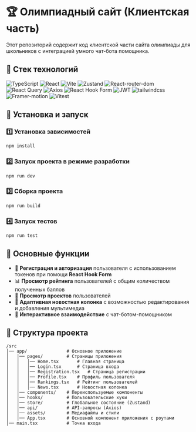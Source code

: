 # 🏆 Олимпиадный сайт (Клиентская часть)

Этот репозиторий содержит код клиентской части сайта олимпиады для школьников с интеграцией умного чат-бота помощника.

## 🚀 Стек технологий

<p align="left">
  <img src="https://img.shields.io/badge/TypeScript-3178C6?style=for-the-badge&logo=typescript&logoColor=white" alt="TypeScript" />
  <img src="https://img.shields.io/badge/React-20232A?style=for-the-badge&logo=react&logoColor=61DAFB" alt="React" />
  <img src="https://img.shields.io/badge/Vite-B73BFE?style=for-the-badge&logo=vite&logoColor=FFD62E" alt="Vite" />
<img src='https://img.shields.io/badge/Zustand-FBA433?style=for-the-badge&logoColor=white' alt="Zustand"/>
  <img src='https://img.shields.io/badge/React_Router-CA4245?style=for-the-badge&logo=react-router&logoColor=white' alt="React-router-dom"/>
  <img src="https://img.shields.io/badge/React_Query-FF4154?style=for-the-badge&logo=react-query&logoColor=white" alt="React Query" />
  <img src="https://img.shields.io/badge/Axios-5A29E4?style=for-the-badge&logo=axios&logoColor=white" alt="Axios" />
  <img src="https://img.shields.io/badge/React_Hook_Form-EC5990?style=for-the-badge&logo=reacthookform&logoColor=white" alt="React Hook Form" />
<img src='https://img.shields.io/badge/JWT-000000?style=for-the-badge&logo=JSON%20web%20tokens&logoColor=white' alt="JWT"/>
<img src='https://img.shields.io/badge/Tailwind_CSS-black?style=for-the-badge&logo=tailwind-css&logoColor=blue' alt="tailwindcss">
  <img src='https://img.shields.io/badge/Framer motion-black?style=for-the-badge&logo=framer&logoColor=white' alt="Framer-motion"/>
  <img src="https://img.shields.io/badge/Vitest-%236E9F18?style=for-the-badge&logo=Vitest&logoColor=%23fcd703" alt="Vitest" />
</p>

## 🔧 Установка и запуск

### 1️⃣ Установка зависимостей

```sh
npm install
```

### 2️⃣ Запуск проекта в режиме разработки

```sh
npm run dev
```

### 3️⃣ Сборка проекта

```sh
npm run build
```

### 4️⃣ Запуск тестов

```sh
npm run test
```

## 🌟 Основные функции

- 🔑 **Регистрация и авторизация** пользователя с использованием токенов при помощи **React Hook Form**
- 📊 **Просмотр рейтинга** пользователей с общим количеством полученных баллов
- 📂 **Просмотр проектов** пользователей
- 📰 **Адаптивная новостная колонка** с возможностью редактирования и добавления мультимедиа
- 🤖 **Интерактивное взаимодействие** с чат-ботом-помощником

## 📂 Структура проекта

```
/src
│── app/               # Основное приложение
│   │── pages/         # Страницы приложения
│   │   │── Home.tsx       # Главная страница
│   │   │── Login.tsx      # Страница входа
│   │   │── Registration.tsx   # Страница регистрации
│   │   │── Profile.tsx    # Профиль пользователя
│   │   │── Rankings.tsx   # Рейтинг пользователей
│   │   │── News.tsx       # Новостная колонка
│   │── components/    # Переиспользуемые компоненты
│   │── hooks/         # Пользовательские хуки
│   │── store/         # Глобальное состояние (Zustand)
│   │── api/           # API-запросы (Axios)
│   │── assets/        # Медиафайлы и стили
│   │── App.tsx        # Основной компонент приложения с роутами
│── main.tsx           # Точка входа
```
